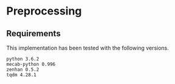 # Preprocessing

## Requirements

This implementation has been tested with the following versions.

```
python 3.6.2
mecab-python 0.996
zenhan 0.5.2
tqdm 4.28.1
```